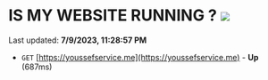 # IS MY WEBSITE RUNNING ? [![](https://img.shields.io/static/v1?label=Sponsor&message=%E2%9D%A4&logo=GitHub&color=%23fe8e86)](https://github.com/sponsors/<username>)

Last updated: **7/9/2023, 11:28:57 PM**

- `GET` [https://youssefservice.me](https://youssefservice.me) - **Up** (687ms)
